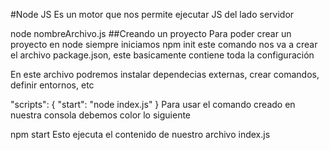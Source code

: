 #Node JS
Es un motor que nos permite ejecutar JS del lado servidor

node nombreArchivo.js
##Creando un proyecto
Para poder crear un proyecto en node siempre iniciamos npm init este comando nos va a crear el archivo package.json, este basicamente contiene toda la configuración

En este archivo podremos instalar dependecias externas, crear comandos, definir entornos, etc

"scripts": {
    "start": "node index.js"
}
Para usar el comando creado en nuestra consola debemos color lo siguiente

npm start
Esto ejecuta el contenido de nuestro archivo index.js